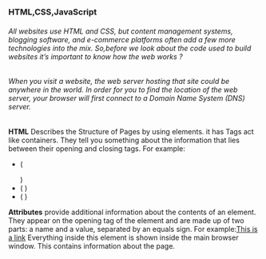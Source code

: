 ### HTML,CSS,JavaScript

###### All websites use HTML and CSS, but content management systems, blogging software, and e-commerce platforms often add a few more technologies into the mix. So,before we look about  the code used to build websites it’s important to know  how the web works ?
###### When you visit a website, the web server hosting that site could be anywhere in the world. In order for you to find the location of the web server, your browser will first connect to a Domain Name System (DNS) server.

**HTML** Describes the Structure of Pages by using elements. it has Tags act like containers. They tell you something about the information that lies between their opening and closing tags. For example: 
* (<p> </p>)
* (<html> </html>)
* (<body> </body>)

**Attributes** provide additional information about the contents of an element. They appear on the opening tag of the element and are made up of two parts: a name and a value, separated by an equals sign. For example:<a href="https://www.google.com">This is a link</a>
**<body>** Everything inside this element is shown inside the main browser window.
**<head>** This contains information about the page.
**<title>** The contents of this element are either shown in the top of the browser, above where you usually type in the URL of the page you want to visit.


**Extra Markup**
Since the web was first created, there have been several different versions of HTML. Each new version was designed to be an improvement on the last:
* HTML 4
* XHTML 1.0
* HTML5

**DOCTYPE** Because there have been several versions of HTML, each web page should begin with a DOCTYPE declaration to tell a browser which version of HTML the page is using
For example : Html5  <!DOCTYPE html>

**Comments** If you want to add a comment to your code that will not be visible in the user's browser, you can add the text between these characters: <!-- comment goes here -->
**ID attribute** It is used to uniquely identify that element from other elements on the page and it allows you to style it differently than any other instance of the same element on the page. It is important that no two
elements on the same page have the same value for their id attributes
**Class attribute** Every HTML element can also carry a class attribute. Sometimes, rather than uniquely identifying one element within a document, you will want a way to identify several elements
as being different from the other elements on the page.

**BLOCKELEMENTS** Some elements will always appear to start on a new line in the browser window. These are known as block level elements. Examples of block elements are
(<h1>, <p>, <ul>, and <li>).


 Some elements will always appear to continue on the same line as their neighbouring elements. These are known as inline elements.Examples of inline elements are <a>, <b>, <em>, and <img>.

**Grouping Text & Elements In a Block:**
1-	The <div> element allows you to group a set of elements together in one block-level box.
2-	The <span> element acts like an inline equivalent of the <div> element

**<meta>** element lives inside the <head> element and contains information about that web page.and It is not visible to users.

**HTML5 Layout** HTML5 is introducing a new set of elements that help define the structure of a page.

**<nav>** element is used to contain the major navigational blocks on the site such as the primary site navigation.
**<article>** element acts as a container for any section of a page that could stand alone and potentially be syndicated.
**<section>** element groups related content together, and typically each section would have its own heading.

Older browsers that do not understand HTML5 elements need to be told which elements are block-level elements.
Every website should be designed for the target audience—not just for yourself or the site owner. It is therefore very important to understand who your target audience is. And you should  know who your visitors are, you need to consider why they are coming. While some people will simply chance across your website, most will visit for a specific reason

so now you need to work out what information they need in order to achieve their goals quickly and effectively. Now you can start to organize the information into sections or pages.
**wireframe** is a simple sketch of the key information that needs to go on each page of a site. It shows the hierarchy of the information and how much space it might require.

Site navigation not only helps people find where they want to go, but also
helps them understand what your site is about and how it is organized.
